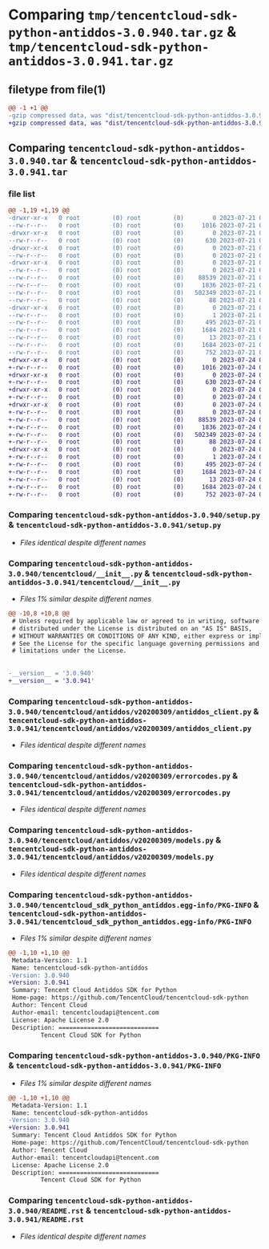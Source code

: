 # Comparing `tmp/tencentcloud-sdk-python-antiddos-3.0.940.tar.gz` & `tmp/tencentcloud-sdk-python-antiddos-3.0.941.tar.gz`

## filetype from file(1)

```diff
@@ -1 +1 @@
-gzip compressed data, was "dist/tencentcloud-sdk-python-antiddos-3.0.940.tar", last modified: Fri Jul 21 00:21:46 2023, max compression
+gzip compressed data, was "dist/tencentcloud-sdk-python-antiddos-3.0.941.tar", last modified: Mon Jul 24 00:18:42 2023, max compression
```

## Comparing `tencentcloud-sdk-python-antiddos-3.0.940.tar` & `tencentcloud-sdk-python-antiddos-3.0.941.tar`

### file list

```diff
@@ -1,19 +1,19 @@
-drwxr-xr-x   0 root         (0) root         (0)        0 2023-07-21 00:21:46.000000 tencentcloud-sdk-python-antiddos-3.0.940/
--rw-r--r--   0 root         (0) root         (0)     1016 2023-07-21 00:21:46.000000 tencentcloud-sdk-python-antiddos-3.0.940/setup.py
-drwxr-xr-x   0 root         (0) root         (0)        0 2023-07-21 00:21:46.000000 tencentcloud-sdk-python-antiddos-3.0.940/tencentcloud/
--rw-r--r--   0 root         (0) root         (0)      630 2023-07-21 00:21:46.000000 tencentcloud-sdk-python-antiddos-3.0.940/tencentcloud/__init__.py
-drwxr-xr-x   0 root         (0) root         (0)        0 2023-07-21 00:21:46.000000 tencentcloud-sdk-python-antiddos-3.0.940/tencentcloud/antiddos/
--rw-r--r--   0 root         (0) root         (0)        0 2023-07-21 00:21:46.000000 tencentcloud-sdk-python-antiddos-3.0.940/tencentcloud/antiddos/__init__.py
-drwxr-xr-x   0 root         (0) root         (0)        0 2023-07-21 00:21:46.000000 tencentcloud-sdk-python-antiddos-3.0.940/tencentcloud/antiddos/v20200309/
--rw-r--r--   0 root         (0) root         (0)        0 2023-07-21 00:21:46.000000 tencentcloud-sdk-python-antiddos-3.0.940/tencentcloud/antiddos/v20200309/__init__.py
--rw-r--r--   0 root         (0) root         (0)    88539 2023-07-21 00:21:46.000000 tencentcloud-sdk-python-antiddos-3.0.940/tencentcloud/antiddos/v20200309/antiddos_client.py
--rw-r--r--   0 root         (0) root         (0)     1836 2023-07-21 00:21:46.000000 tencentcloud-sdk-python-antiddos-3.0.940/tencentcloud/antiddos/v20200309/errorcodes.py
--rw-r--r--   0 root         (0) root         (0)   502349 2023-07-21 00:21:46.000000 tencentcloud-sdk-python-antiddos-3.0.940/tencentcloud/antiddos/v20200309/models.py
--rw-r--r--   0 root         (0) root         (0)       88 2023-07-21 00:21:46.000000 tencentcloud-sdk-python-antiddos-3.0.940/setup.cfg
-drwxr-xr-x   0 root         (0) root         (0)        0 2023-07-21 00:21:46.000000 tencentcloud-sdk-python-antiddos-3.0.940/tencentcloud_sdk_python_antiddos.egg-info/
--rw-r--r--   0 root         (0) root         (0)        1 2023-07-21 00:21:46.000000 tencentcloud-sdk-python-antiddos-3.0.940/tencentcloud_sdk_python_antiddos.egg-info/dependency_links.txt
--rw-r--r--   0 root         (0) root         (0)      495 2023-07-21 00:21:46.000000 tencentcloud-sdk-python-antiddos-3.0.940/tencentcloud_sdk_python_antiddos.egg-info/SOURCES.txt
--rw-r--r--   0 root         (0) root         (0)     1684 2023-07-21 00:21:46.000000 tencentcloud-sdk-python-antiddos-3.0.940/tencentcloud_sdk_python_antiddos.egg-info/PKG-INFO
--rw-r--r--   0 root         (0) root         (0)       13 2023-07-21 00:21:46.000000 tencentcloud-sdk-python-antiddos-3.0.940/tencentcloud_sdk_python_antiddos.egg-info/top_level.txt
--rw-r--r--   0 root         (0) root         (0)     1684 2023-07-21 00:21:46.000000 tencentcloud-sdk-python-antiddos-3.0.940/PKG-INFO
--rw-r--r--   0 root         (0) root         (0)      752 2023-07-21 00:21:46.000000 tencentcloud-sdk-python-antiddos-3.0.940/README.rst
+drwxr-xr-x   0 root         (0) root         (0)        0 2023-07-24 00:18:42.000000 tencentcloud-sdk-python-antiddos-3.0.941/
+-rw-r--r--   0 root         (0) root         (0)     1016 2023-07-24 00:18:42.000000 tencentcloud-sdk-python-antiddos-3.0.941/setup.py
+drwxr-xr-x   0 root         (0) root         (0)        0 2023-07-24 00:18:42.000000 tencentcloud-sdk-python-antiddos-3.0.941/tencentcloud/
+-rw-r--r--   0 root         (0) root         (0)      630 2023-07-24 00:18:42.000000 tencentcloud-sdk-python-antiddos-3.0.941/tencentcloud/__init__.py
+drwxr-xr-x   0 root         (0) root         (0)        0 2023-07-24 00:18:42.000000 tencentcloud-sdk-python-antiddos-3.0.941/tencentcloud/antiddos/
+-rw-r--r--   0 root         (0) root         (0)        0 2023-07-24 00:18:42.000000 tencentcloud-sdk-python-antiddos-3.0.941/tencentcloud/antiddos/__init__.py
+drwxr-xr-x   0 root         (0) root         (0)        0 2023-07-24 00:18:42.000000 tencentcloud-sdk-python-antiddos-3.0.941/tencentcloud/antiddos/v20200309/
+-rw-r--r--   0 root         (0) root         (0)        0 2023-07-24 00:18:42.000000 tencentcloud-sdk-python-antiddos-3.0.941/tencentcloud/antiddos/v20200309/__init__.py
+-rw-r--r--   0 root         (0) root         (0)    88539 2023-07-24 00:18:42.000000 tencentcloud-sdk-python-antiddos-3.0.941/tencentcloud/antiddos/v20200309/antiddos_client.py
+-rw-r--r--   0 root         (0) root         (0)     1836 2023-07-24 00:18:42.000000 tencentcloud-sdk-python-antiddos-3.0.941/tencentcloud/antiddos/v20200309/errorcodes.py
+-rw-r--r--   0 root         (0) root         (0)   502349 2023-07-24 00:18:42.000000 tencentcloud-sdk-python-antiddos-3.0.941/tencentcloud/antiddos/v20200309/models.py
+-rw-r--r--   0 root         (0) root         (0)       88 2023-07-24 00:18:42.000000 tencentcloud-sdk-python-antiddos-3.0.941/setup.cfg
+drwxr-xr-x   0 root         (0) root         (0)        0 2023-07-24 00:18:42.000000 tencentcloud-sdk-python-antiddos-3.0.941/tencentcloud_sdk_python_antiddos.egg-info/
+-rw-r--r--   0 root         (0) root         (0)        1 2023-07-24 00:18:42.000000 tencentcloud-sdk-python-antiddos-3.0.941/tencentcloud_sdk_python_antiddos.egg-info/dependency_links.txt
+-rw-r--r--   0 root         (0) root         (0)      495 2023-07-24 00:18:42.000000 tencentcloud-sdk-python-antiddos-3.0.941/tencentcloud_sdk_python_antiddos.egg-info/SOURCES.txt
+-rw-r--r--   0 root         (0) root         (0)     1684 2023-07-24 00:18:42.000000 tencentcloud-sdk-python-antiddos-3.0.941/tencentcloud_sdk_python_antiddos.egg-info/PKG-INFO
+-rw-r--r--   0 root         (0) root         (0)       13 2023-07-24 00:18:42.000000 tencentcloud-sdk-python-antiddos-3.0.941/tencentcloud_sdk_python_antiddos.egg-info/top_level.txt
+-rw-r--r--   0 root         (0) root         (0)     1684 2023-07-24 00:18:42.000000 tencentcloud-sdk-python-antiddos-3.0.941/PKG-INFO
+-rw-r--r--   0 root         (0) root         (0)      752 2023-07-24 00:18:42.000000 tencentcloud-sdk-python-antiddos-3.0.941/README.rst
```

### Comparing `tencentcloud-sdk-python-antiddos-3.0.940/setup.py` & `tencentcloud-sdk-python-antiddos-3.0.941/setup.py`

 * *Files identical despite different names*

### Comparing `tencentcloud-sdk-python-antiddos-3.0.940/tencentcloud/__init__.py` & `tencentcloud-sdk-python-antiddos-3.0.941/tencentcloud/__init__.py`

 * *Files 1% similar despite different names*

```diff
@@ -10,8 +10,8 @@
 # Unless required by applicable law or agreed to in writing, software
 # distributed under the License is distributed on an "AS IS" BASIS,
 # WITHOUT WARRANTIES OR CONDITIONS OF ANY KIND, either express or implied.
 # See the License for the specific language governing permissions and
 # limitations under the License.
 
 
-__version__ = '3.0.940'
+__version__ = '3.0.941'
```

### Comparing `tencentcloud-sdk-python-antiddos-3.0.940/tencentcloud/antiddos/v20200309/antiddos_client.py` & `tencentcloud-sdk-python-antiddos-3.0.941/tencentcloud/antiddos/v20200309/antiddos_client.py`

 * *Files identical despite different names*

### Comparing `tencentcloud-sdk-python-antiddos-3.0.940/tencentcloud/antiddos/v20200309/errorcodes.py` & `tencentcloud-sdk-python-antiddos-3.0.941/tencentcloud/antiddos/v20200309/errorcodes.py`

 * *Files identical despite different names*

### Comparing `tencentcloud-sdk-python-antiddos-3.0.940/tencentcloud/antiddos/v20200309/models.py` & `tencentcloud-sdk-python-antiddos-3.0.941/tencentcloud/antiddos/v20200309/models.py`

 * *Files identical despite different names*

### Comparing `tencentcloud-sdk-python-antiddos-3.0.940/tencentcloud_sdk_python_antiddos.egg-info/PKG-INFO` & `tencentcloud-sdk-python-antiddos-3.0.941/tencentcloud_sdk_python_antiddos.egg-info/PKG-INFO`

 * *Files 1% similar despite different names*

```diff
@@ -1,10 +1,10 @@
 Metadata-Version: 1.1
 Name: tencentcloud-sdk-python-antiddos
-Version: 3.0.940
+Version: 3.0.941
 Summary: Tencent Cloud Antiddos SDK for Python
 Home-page: https://github.com/TencentCloud/tencentcloud-sdk-python
 Author: Tencent Cloud
 Author-email: tencentcloudapi@tencent.com
 License: Apache License 2.0
 Description: ============================
         Tencent Cloud SDK for Python
```

### Comparing `tencentcloud-sdk-python-antiddos-3.0.940/PKG-INFO` & `tencentcloud-sdk-python-antiddos-3.0.941/PKG-INFO`

 * *Files 1% similar despite different names*

```diff
@@ -1,10 +1,10 @@
 Metadata-Version: 1.1
 Name: tencentcloud-sdk-python-antiddos
-Version: 3.0.940
+Version: 3.0.941
 Summary: Tencent Cloud Antiddos SDK for Python
 Home-page: https://github.com/TencentCloud/tencentcloud-sdk-python
 Author: Tencent Cloud
 Author-email: tencentcloudapi@tencent.com
 License: Apache License 2.0
 Description: ============================
         Tencent Cloud SDK for Python
```

### Comparing `tencentcloud-sdk-python-antiddos-3.0.940/README.rst` & `tencentcloud-sdk-python-antiddos-3.0.941/README.rst`

 * *Files identical despite different names*

